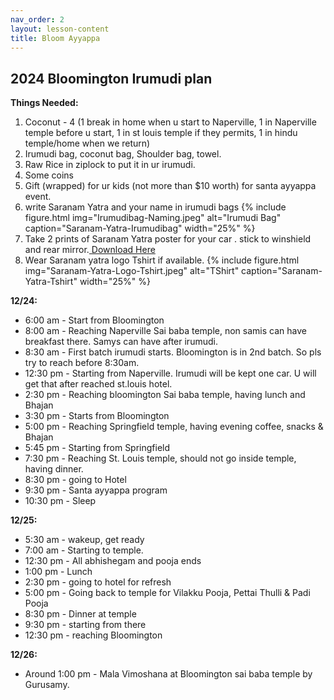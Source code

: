 ```yaml
---
nav_order: 2
layout: lesson-content
title: Bloom Ayyappa
---
```


## 2024 Bloomington Irumudi plan

**Things Needed:**
1. Coconut - 4 (1 break in home when u start to Naperville, 1 in Naperville temple before u start, 1 in st louis temple if they permits, 1 in hindu temple/home when we return)
2. Irumudi bag, coconut bag, Shoulder bag, towel.
3. Raw Rice in ziplock to put it in ur irumudi.
4. Some coins
5. Gift (wrapped) for ur kids (not more than $10 worth) for santa ayyappa event.
6. write Saranam Yatra and your name in irumudi bags {% include figure.html img="Irumudibag-Naming.jpeg" alt="Irumudi Bag" caption="Saranam-Yatra-Irumudibag" width="25%" %}
7. Take 2 prints of Saranam Yatra poster for your car . stick to winshield and rear mirror.<a href="https://sangit6031hub.github.io/bloomayyappa/images/SARANAM-YATRA-CarPoster.jpg"> Download Here</a>
8. Wear Saranam yatra logo Tshirt if available. {% include figure.html img="Saranam-Yatra-Logo-Tshirt.jpeg" alt="TShirt" caption="Saranam-Yatra-Tshirt" width="25%" %}

**12/24:**
* 6:00 am - Start from Bloomington
* 8:00 am - Reaching Naperville Sai baba temple, non samis can have breakfast there. Samys can have after irumudi.
* 8:30 am - First batch irumudi starts. Bloomington is in 2nd batch. So pls try to reach before 8:30am.
* 12:30 pm - Starting from Naperville.  Irumudi will be kept one car. U will get that after reached st.louis hotel.
* 2:30 pm - Reaching bloomington Sai baba temple, having lunch and Bhajan
* 3:30 pm - Starts from Bloomington
* 5:00 pm - Reaching Springfield temple, having evening coffee, snacks & Bhajan
* 5:45 pm - Starting from Springfield
* 7:30 pm - Reaching St. Louis temple, should not go inside temple, having dinner.
* 8:30 pm - going to Hotel
* 9:30 pm - Santa ayyappa program
* 10:30 pm - Sleep

**12/25:**
* 5:30 am - wakeup, get ready
* 7:00 am - Starting to temple.
* 12:30 pm - All abhishegam and pooja ends
* 1:00 pm - Lunch
* 2:30 pm - going to hotel for refresh
* 5:00 pm - Going back to temple for Vilakku Pooja, Pettai Thulli & Padi Pooja
* 8:30 pm - Dinner at temple
* 9:30 pm - starting from there
* 12:30 pm - reaching Bloomington

**12/26:**
* Around 1:00 pm - Mala Vimoshana at Bloomington sai baba temple by Gurusamy.



